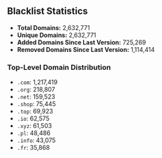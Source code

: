 ## Blacklist Statistics

- **Total Domains:** 2,632,771
- **Unique Domains:** 2,632,771
- **Added Domains Since Last Version:** 725,269
- **Removed Domains Since Last Version:** 1,114,414

### Top-Level Domain Distribution

-  `.com`: 1,217,419
-  `.org`: 218,807
-  `.net`: 159,523
-  `.shop`: 75,445
-  `.top`: 69,923
-  `.io`: 62,575
-  `.xyz`: 61,503
-  `.pl`: 48,486
-  `.info`: 43,075
-  `.fr`: 35,868

